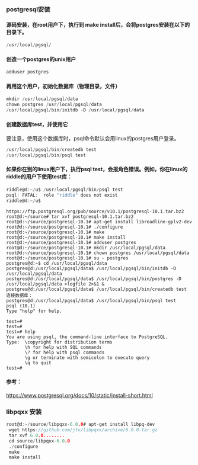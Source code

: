 ### postgresql安装

#### 源码安装，在root用户下，执行到 make install后，会将postgres安装在以下的目录下。
```c
/usr/local/pgsql/
```

#### 创造一个postgres的unix用户
```c
adduser postgres
```

#### 再用这个用户，初始化数据库（物理目录，文件）
```c
mkdir /usr/local/pgsql/data
chown postgres /usr/local/pgsql/data
/usr/local/pgsql/bin/initdb -D /usr/local/pgsql/data  
```

#### 创建数据库test，并使用它
要注意，使用这个数据库时，psql命令默认会用linux的postgres用户登录。
```c
/usr/local/pgsql/bin/createdb test
/usr/local/pgsql/bin/psql test
```
#### 如果你在别的linux用户下，执行psql test，会报角色错误。例如，你在linux的riddle的用户下使用test库：
```c
riddle@d:~/u$ /usr/local/pgsql/bin/psql test
psql: FATAL:  role "riddle" does not exist
riddle@d:~/u$ 
```


```
https://ftp.postgresql.org/pub/source/v10.1/postgresql-10.1.tar.bz2
root@d:~/source# tar xvf postgresql-10.1.tar.bz2 
root@d:~/source/postgresql-10.1# apt-get install libreadline-gplv2-dev
root@d:~/source/postgresql-10.1# ./configure
root@d:~/source/postgresql-10.1# make
root@d:~/source/postgresql-10.1# make install
root@d:~/source/postgresql-10.1# adduser postgres
root@d:~/source/postgresql-10.1# mkdir /usr/local/pgsql/data
root@d:~/source/postgresql-10.1# chown postgres /usr/local/pgsql/data
root@d:~/source/postgresql-10.1# su - postgres
postgres@d:~$ cd /usr/local/pgsql/data
postgres@d:/usr/local/pgsql/data$ /usr/local/pgsql/bin/initdb -D /usr/local/pgsql/data  
postgres@d:/usr/local/pgsql/data$ /usr/local/pgsql/bin/postgres -D /usr/local/pgsql/data >logfile 2>&1 &
postgres@d:/usr/local/pgsql/data$ /usr/local/pgsql/bin/createdb test
连接数据库：
postgres@d:/usr/local/pgsql/data$ /usr/local/pgsql/bin/psql test
psql (10.1)
Type "help" for help.

test=# 
test=# 
test=# help
You are using psql, the command-line interface to PostgreSQL.
Type:  \copyright for distribution terms
       \h for help with SQL commands
       \? for help with psql commands
       \g or terminate with semicolon to execute query
       \q to quit
test=# 
``` 

#### 参考：
https://www.postgresql.org/docs/10/static/install-short.html

### libpqxx 安装
```c
root@d:~/source/libpqxx-6.0.0# apt-get install libpq-dev
 wget https://github.com/jtv/libpqxx/archive/6.0.0.tar.gz
 tar xvf 6.0.0........
 cd source/libpqxx-6.0.0
 ./configure
 make
 make install
 ```

